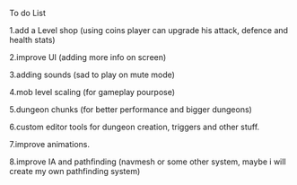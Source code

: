 To do List

1.add a Level shop (using coins player can upgrade his attack, defence and health stats)

2.improve UI (adding more info on screen)

3.adding sounds (sad to play on mute mode)

4.mob level scaling (for gameplay pourpose)

5.dungeon chunks (for better performance and bigger dungeons)

6.custom editor tools for dungeon creation, triggers and other stuff.

7.improve animations.

8.improve IA and pathfinding (navmesh or some other system, maybe i will create my own pathfinding system)

